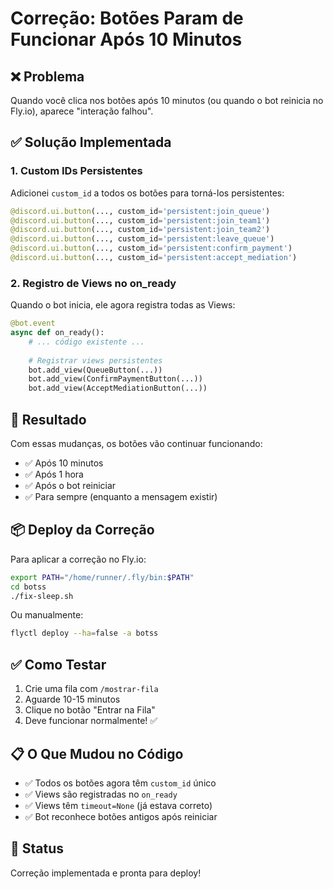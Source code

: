 # Correção: Botões Param de Funcionar Após 10 Minutos

## ❌ Problema

Quando você clica nos botões após 10 minutos (ou quando o bot reinicia no Fly.io), aparece "interação falhou".

## ✅ Solução Implementada

### 1. Custom IDs Persistentes

Adicionei `custom_id` a todos os botões para torná-los persistentes:

```python
@discord.ui.button(..., custom_id='persistent:join_queue')
@discord.ui.button(..., custom_id='persistent:join_team1')
@discord.ui.button(..., custom_id='persistent:join_team2')
@discord.ui.button(..., custom_id='persistent:leave_queue')
@discord.ui.button(..., custom_id='persistent:confirm_payment')
@discord.ui.button(..., custom_id='persistent:accept_mediation')
```

### 2. Registro de Views no on_ready

Quando o bot inicia, ele agora registra todas as Views:

```python
@bot.event
async def on_ready():
    # ... código existente ...
    
    # Registrar views persistentes
    bot.add_view(QueueButton(...))
    bot.add_view(ConfirmPaymentButton(...))
    bot.add_view(AcceptMediationButton(...))
```

## 🎯 Resultado

Com essas mudanças, os botões vão continuar funcionando:
- ✅ Após 10 minutos
- ✅ Após 1 hora
- ✅ Após o bot reiniciar
- ✅ Para sempre (enquanto a mensagem existir)

## 📦 Deploy da Correção

Para aplicar a correção no Fly.io:

```bash
export PATH="/home/runner/.fly/bin:$PATH"
cd botss
./fix-sleep.sh
```

Ou manualmente:

```bash
flyctl deploy --ha=false -a botss
```

## ✅ Como Testar

1. Crie uma fila com `/mostrar-fila`
2. Aguarde 10-15 minutos
3. Clique no botão "Entrar na Fila"
4. Deve funcionar normalmente! ✅

## 📋 O Que Mudou no Código

- ✅ Todos os botões agora têm `custom_id` único
- ✅ Views são registradas no `on_ready`
- ✅ Views têm `timeout=None` (já estava correto)
- ✅ Bot reconhece botões antigos após reiniciar

## 🚀 Status

Correção implementada e pronta para deploy!
